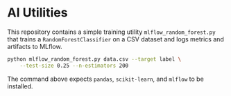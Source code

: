 # AI Utilities

This repository contains a simple training utility `mlflow_random_forest.py` that trains a `RandomForestClassifier` on a CSV dataset and logs metrics and artifacts to MLflow.

```bash
python mlflow_random_forest.py data.csv --target label \
    --test-size 0.25 --n-estimators 200
```

The command above expects `pandas`, `scikit-learn`, and `mlflow` to be installed.
